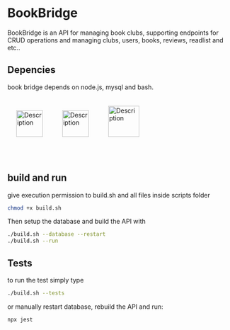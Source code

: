 # BookBridge

BookBridge is an API for managing book clubs, supporting endpoints for CRUD operations and managing clubs, users, books, reviews, readlist and etc..

## Depencies

book bridge depends on node.js, mysql and bash.

<div style="display:inline-block;">
    <img src="https://static-00.iconduck.com/assets.00/node-js-icon-454x512-nztofx17.png" alt="Description" style="margin: 20px; width:60px; height: 60px; box-shadow: 5px 5px 10px \#888;">
    <img src="https://png.pngtree.com/png-clipart/20230813/original/pngtree-vector-illustration-of-major-database-format-icon-for-mysql-colorful-vector-picture-image_10582562.png" alt="Description" style="margin: 20px; width:60px; height: 60px; box-shadow: 5px 5px 10px \#888;">
    <img src="bash.png" alt="Description" style="width:70px; height: 70px;margin: 20px;  box-shadow: 5px 5px 10px \#888;">


​    

## build and run

give execution permission to build.sh and all files inside scripts folder

```bash
chmod +x build.sh
```

Then setup the database and build the API with 

```bash
./build.sh --database --restart
./build.sh --run
```

## Tests

to run the test simply type

```bash
./build.sh --tests
```

or manually restart database, rebuild the API and run:

```bash
npx jest
```
